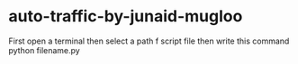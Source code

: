 # auto-traffic-by-junaid-mugloo
First open a terminal then select a path f script file then write this command python filename.py
